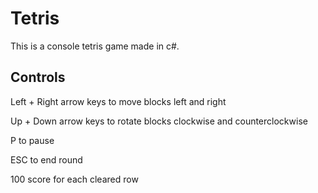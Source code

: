 # Tetris

This is a console tetris game made in c#.

## Controls

Left + Right arrow keys to move blocks left and right

Up + Down arrow keys to rotate blocks clockwise and counterclockwise

P to pause

ESC to end round

100 score for each cleared row
